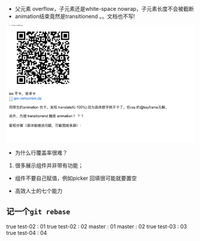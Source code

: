 - 父元素 overflow，子元素还是white-space nowrap，子元素长度不会被截断
- animation结束竟然是transitionend 。。文档也不写!

![](2019-11-24-02-45-25.png)

- 为什么行覆盖率很难？
1. 很多展示组件并非带有功能；

- 组件不要自己赋值，例如picker 回填很可能就要置空

- 高效人士的七个能力

## 记一个`git rebase`
true test-02 : 01
true test-02 : 02
master : 01
master : 02
true test-03 : 03
true test-04 : 04



